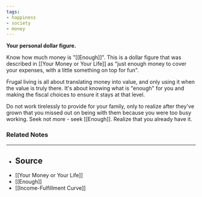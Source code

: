 ```yaml
---
tags:
- happiness
- society
- money
---
```

**Your personal dollar figure.**

Know how much money is "[[Enough]]". This is a dollar figure that was described in [[Your Money or Your Life]] as "just enough money to cover your expenses, with a little something on top for fun". 

Frugal living is all about translating money into value, and only using it when the value is truly there. It's about knowing what is "enough" for you and making the fiscal choices to ensure it stays at that level.

Do not work tirelessly to provide for your family, only to realize after they've grown that you missed out on being with them because you were too busy working. Seek not more - seek [[Enough]]. Realize that you already have it.

### Related Notes
- ---
- ## Source
- [[Your Money or Your Life]]
- [[Enough]] 
- [[Income-Fulfillment Curve]]